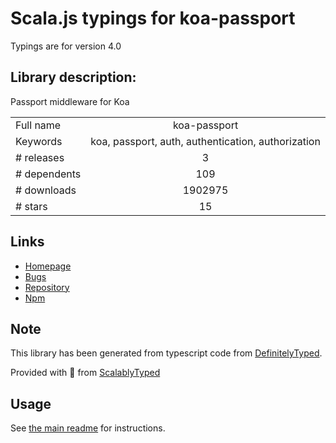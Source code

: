 
# Scala.js typings for koa-passport

Typings are for version 4.0

## Library description:
Passport middleware for Koa

|                    |                 |
| ------------------ | :-------------: |
| Full name          | koa-passport |
| Keywords           | koa, passport, auth, authentication, authorization |
| # releases         | 3 |
| # dependents       | 109 |
| # downloads        | 1902975 |
| # stars            | 15 |

## Links
- [Homepage](https://github.com/rkusa/koa-passport)
- [Bugs](https://github.com/rkusa/koa-passport/issues)
- [Repository](https://github.com/rkusa/koa-passport)
- [Npm](https://www.npmjs.com/package/koa-passport)
    


## Note
This library has been generated from typescript code from [DefinitelyTyped](https://definitelytyped.org).

Provided with :purple_heart: from [ScalablyTyped](https://github.com/oyvindberg/ScalablyTyped)

## Usage
See [the main readme](../../readme.md) for instructions.



